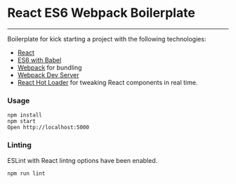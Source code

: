 # React ES6 Webpack Boilerplate
---
Boilerplate for kick starting a project with the following technologies:
* [React](https://github.com/facebook/react)
* [ES6 with Babel](http://babeljs.io)
* [Webpack](http://webpack.github.io) for bundling
* [Webpack Dev Server](http://webpack.github.io/docs/webpack-dev-server.html)
* [React Hot Loader](http://gaearon.github.io/react-hot-loader/) for tweaking React components in real time.

### Usage

```
npm install
npm start
Open http://localhost:5000
```

### Linting

ESLint with React lintng options have been enabled.

```
npm run lint
```

